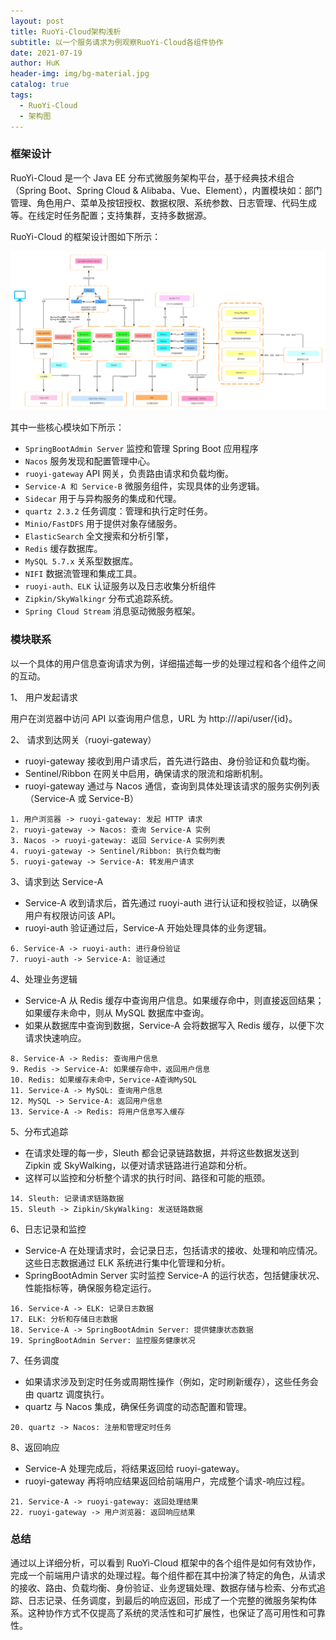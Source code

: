 ```yaml
---
layout: post
title: RuoYi-Cloud架构浅析
subtitle: 以一个服务请求为例观察RuoYi-Cloud各组件协作
date: 2021-07-19
author: HuK
header-img: img/bg-material.jpg
catalog: true
tags:
  - RuoYi-Cloud
  - 架构图
---
```


### 框架设计

RuoYi-Cloud 是一个 Java EE 分布式微服务架构平台，基于经典技术组合（Spring Boot、Spring Cloud & Alibaba、Vue、Element），内置模块如：部门管理、角色用户、菜单及按钮授权、数据权限、系统参数、日志管理、代码生成等。在线定时任务配置；支持集群，支持多数据源。

RuoYi-Cloud 的框架设计图如下所示：

![framework](/img/1.png)

其中一些核心模块如下所示：

- `SpringBootAdmin Server` 监控和管理 Spring Boot 应用程序
- `Nacos` 服务发现和配置管理中心。
- `ruoyi-gateway` API 网关，负责路由请求和负载均衡。
- `Service-A 和 Service-B` 微服务组件，实现具体的业务逻辑。
- `Sidecar` 用于与异构服务的集成和代理。
- `quartz 2.3.2` 任务调度：管理和执行定时任务。
- `Minio/FastDFS` 用于提供对象存储服务。
- `ElasticSearch` 全文搜索和分析引擎，
- `Redis` 缓存数据库。
- `MySQL 5.7.x` 关系型数据库。
- `NIFI` 数据流管理和集成工具。
- `ruoyi-auth、ELK` 认证服务以及日志收集分析组件
- `Zipkin/SkyWalkingr` 分布式追踪系统。
- `Spring Cloud Stream` 消息驱动微服务框架。

### 模块联系

以一个具体的用户信息查询请求为例，详细描述每一步的处理过程和各个组件之间的互动。

1、 用户发起请求

用户在浏览器中访问 API 以查询用户信息，URL 为 http://<gateway-host>/api/user/{id}。

2、 请求到达网关（ruoyi-gateway）

- ruoyi-gateway 接收到用户请求后，首先进行路由、身份验证和负载均衡。
- Sentinel/Ribbon 在网关中启用，确保请求的限流和熔断机制。
- ruoyi-gateway 通过与 Nacos 通信，查询到具体处理该请求的服务实例列表（Service-A 或 Service-B）

```
1. 用户浏览器 -> ruoyi-gateway: 发起 HTTP 请求
2. ruoyi-gateway -> Nacos: 查询 Service-A 实例
3. Nacos -> ruoyi-gateway: 返回 Service-A 实例列表
4. ruoyi-gateway -> Sentinel/Ribbon: 执行负载均衡
5. ruoyi-gateway -> Service-A: 转发用户请求
```

3、请求到达 Service-A

- Service-A 收到请求后，首先通过 ruoyi-auth 进行认证和授权验证，以确保用户有权限访问该 API。
- ruoyi-auth 验证通过后，Service-A 开始处理具体的业务逻辑。

```
6. Service-A -> ruoyi-auth: 进行身份验证
7. ruoyi-auth -> Service-A: 验证通过

```

4、处理业务逻辑

- Service-A 从 Redis 缓存中查询用户信息。如果缓存命中，则直接返回结果；如果缓存未命中，则从 MySQL 数据库中查询。
- 如果从数据库中查询到数据，Service-A 会将数据写入 Redis 缓存，以便下次请求快速响应。

```
8. Service-A -> Redis: 查询用户信息
9. Redis -> Service-A: 如果缓存命中，返回用户信息
10. Redis: 如果缓存未命中，Service-A查询MySQL
11. Service-A -> MySQL: 查询用户信息
12. MySQL -> Service-A: 返回用户信息
13. Service-A -> Redis: 将用户信息写入缓存
```

5、分布式追踪

- 在请求处理的每一步，Sleuth 都会记录链路数据，并将这些数据发送到 Zipkin 或 SkyWalking，以便对请求链路进行追踪和分析。
- 这样可以监控和分析整个请求的执行时间、路径和可能的瓶颈。

```
14. Sleuth: 记录请求链路数据
15. Sleuth -> Zipkin/SkyWalking: 发送链路数据
```

6、日志记录和监控

- Service-A 在处理请求时，会记录日志，包括请求的接收、处理和响应情况。这些日志数据通过 ELK 系统进行集中化管理和分析。
- SpringBootAdmin Server 实时监控 Service-A 的运行状态，包括健康状况、性能指标等，确保服务稳定运行。

```
16. Service-A -> ELK: 记录日志数据
17. ELK: 分析和存储日志数据
18. Service-A -> SpringBootAdmin Server: 提供健康状态数据
19. SpringBootAdmin Server: 监控服务健康状况
```

7、任务调度

- 如果请求涉及到定时任务或周期性操作（例如，定时刷新缓存），这些任务会由 quartz 调度执行。
- quartz 与 Nacos 集成，确保任务调度的动态配置和管理。

```
20. quartz -> Nacos: 注册和管理定时任务
```

8、返回响应

- Service-A 处理完成后，将结果返回给 ruoyi-gateway。
- ruoyi-gateway 再将响应结果返回给前端用户，完成整个请求-响应过程。

```
21. Service-A -> ruoyi-gateway: 返回处理结果
22. ruoyi-gateway -> 用户浏览器: 返回响应结果
```

### 总结

通过以上详细分析，可以看到 RuoYi-Cloud 框架中的各个组件是如何有效协作，完成一个前端用户请求的处理过程。每个组件都在其中扮演了特定的角色，从请求的接收、路由、负载均衡、身份验证、业务逻辑处理、数据存储与检索、分布式追踪、日志记录、任务调度，到最后的响应返回，形成了一个完整的微服务架构体系。这种协作方式不仅提高了系统的灵活性和可扩展性，也保证了高可用性和可靠性。
